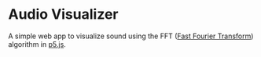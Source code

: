 # Audio Visualizer

A simple web app to visualize sound using the FFT ([Fast Fourier Transform](https://en.wikipedia.org/wiki/Fast_Fourier_transform)) algorithm in [p5.js](https://p5js.org/).